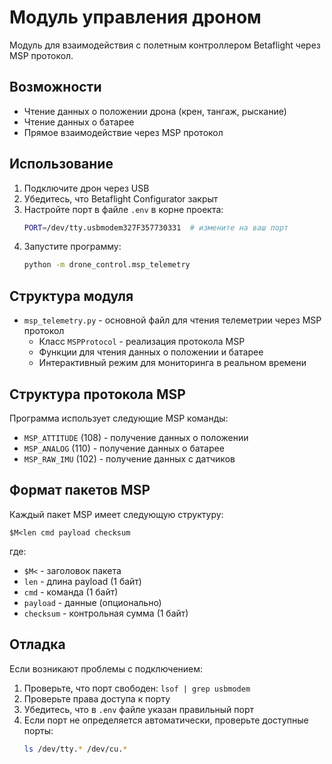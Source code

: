 # Модуль управления дроном

Модуль для взаимодействия с полетным контроллером Betaflight через MSP протокол.

## Возможности

- Чтение данных о положении дрона (крен, тангаж, рыскание)
- Чтение данных о батарее
- Прямое взаимодействие через MSP протокол

## Использование

1. Подключите дрон через USB
2. Убедитесь, что Betaflight Configurator закрыт
3. Настройте порт в файле `.env` в корне проекта:
   ```bash
   PORT=/dev/tty.usbmodem327F357730331  # измените на ваш порт
   ```
4. Запустите программу:
   ```bash
   python -m drone_control.msp_telemetry
   ```

## Структура модуля

- `msp_telemetry.py` - основной файл для чтения телеметрии через MSP протокол
  - Класс `MSPProtocol` - реализация протокола MSP
  - Функции для чтения данных о положении и батарее
  - Интерактивный режим для мониторинга в реальном времени

## Структура протокола MSP

Программа использует следующие MSP команды:
- `MSP_ATTITUDE` (108) - получение данных о положении
- `MSP_ANALOG` (110) - получение данных о батарее
- `MSP_RAW_IMU` (102) - получение данных с датчиков

## Формат пакетов MSP

Каждый пакет MSP имеет следующую структуру:
```
$M<len cmd payload checksum
```
где:
- `$M<` - заголовок пакета
- `len` - длина payload (1 байт)
- `cmd` - команда (1 байт)
- `payload` - данные (опционально)
- `checksum` - контрольная сумма (1 байт)

## Отладка

Если возникают проблемы с подключением:
1. Проверьте, что порт свободен: `lsof | grep usbmodem`
2. Проверьте права доступа к порту
3. Убедитесь, что в `.env` файле указан правильный порт
4. Если порт не определяется автоматически, проверьте доступные порты:
   ```bash
   ls /dev/tty.* /dev/cu.*
   ``` 